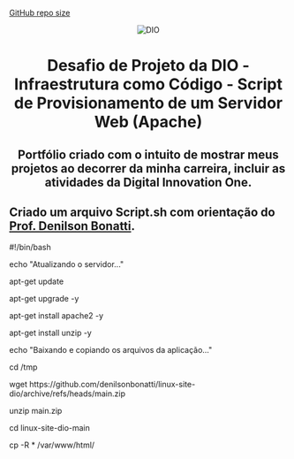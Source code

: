 [GitHub repo size](https://img.shields.io/github/repo-size/AlanJoabio/DesafiodaDIO) 

<!--Banner session-->
<p align="center">
<img src="https://hermes.digitalinnovation.one/assets/diome/logo.png" alt="DIO" tittle="Digital Innovation One">
</p>

<!--Banner session-->
<p>
<h1 align="center">
Desafio de Projeto da DIO - Infraestrutura como Código - Script de Provisionamento de um Servidor Web (Apache)
</p>

<h2 align="center">
<p> Portfólio criado com o intuito de mostrar meus projetos ao decorrer da minha carreira, incluir  as atividades da Digital Innovation One.</p>

## Criado um arquivo Script.sh com orientação do [Prof. Denilson Bonatti](https://github.com/denilsonbonatti).

<p>
#!/bin/bash </p>

<p> echo "Atualizando o servidor..." </p>
<p> apt-get update </p>
<p> apt-get upgrade -y </p>
<p> apt-get install apache2 -y </p>
<p> apt-get install unzip -y </p>


<p> echo "Baixando e copiando os arquivos da aplicação..." </p>

<p> cd /tmp </p>
<p> wget https://github.com/denilsonbonatti/linux-site-dio/archive/refs/heads/main.zip </p>
<p> unzip main.zip </p>
<p> cd linux-site-dio-main </p>
<p> cp -R * /var/www/html/ </p>





